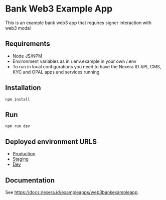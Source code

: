 # Bank Web3 Example App

This is an example bank web3 app that requires signer interaction with web3 modal

## Requirements

- Node JS/NPM
- Environment variables as in /.env.example in your own /.env
- To run in local configurations you need to have the Nexera ID API, CMS, KYC and OPAL apps and services running

## Installation

`npm install`

## Run

`npm run dev`

## Deployed environment URLS

- [Production](https://banking-web3.nexera.id/)
- [Staging](https://banking-web3-staging.nexera.id/)
- [Dev](https://banking-web3-dev.nexera.id/)

## Documentation

See <https://docs.nexera.id/exampleapps/web3bankexampleapp>.
